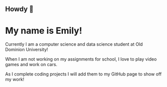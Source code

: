 ## Howdy 🤠

# My name is Emily!

Currently I am a computer science and data science student at Old Dominion University!

When I am not working on my assignments for school, I love to play video games and work on cars. 

As I complete coding projects I will add them to my GitHub page to show off my work!
<!--
**emxily/emxily** is a ✨ _special_ ✨ repository because its `README.md` (this file) appears on your GitHub profile.

Here are some ideas to get you started:

- 🔭 I’m currently working on ...
- 🌱 I’m currently learning ...
- 👯 I’m looking to collaborate on ...
- 🤔 I’m looking for help with ...
- 💬 Ask me about ...
- 📫 How to reach me: ...
- 😄 Pronouns: ...
- ⚡ Fun fact: ...
-->
